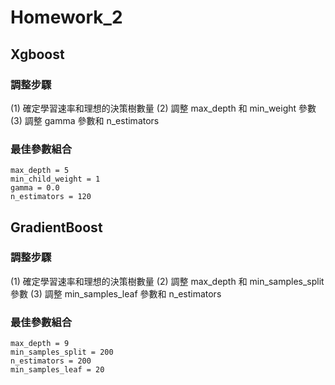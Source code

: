# Homework_2

## Xgboost
### 調整步驟
(1) 確定學習速率和理想的決策樹數量
(2) 調整 max_depth 和 min_weight 參數
(3) 調整 gamma 參數和 n_estimators

### 最佳參數組合
    
    max_depth = 5
    min_child_weight = 1
    gamma = 0.0
    n_estimators = 120
    
    
## GradientBoost
### 調整步驟
(1) 確定學習速率和理想的決策樹數量
(2) 調整 max_depth 和 min_samples_split 參數
(3) 調整 min_samples_leaf 參數和 n_estimators

### 最佳參數組合

    max_depth = 9
    min_samples_split = 200
    n_estimators = 200
    min_samples_leaf = 20